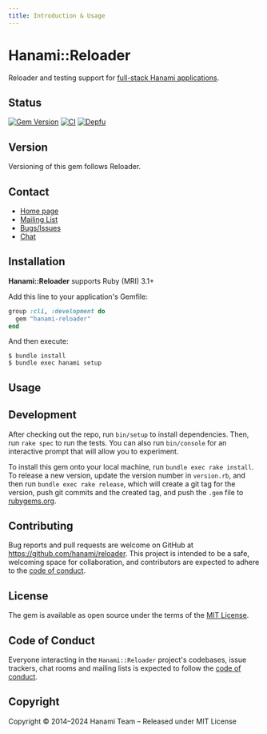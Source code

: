 ```yaml
---
title: Introduction & Usage
---
```


# Hanami::Reloader

Reloader and testing support for [full-stack Hanami applications](//doc/hanami).

## Status

[![Gem Version](https://badge.fury.io/rb/hanami-reloader.svg)](https://badge.fury.io/rb/hanami-rspec)
[![CI](https://github.com/hanami/reloader/actions/workflows/ci.yml/badge.svg?branch=main)](https://github.com/hanami/rspec/actions?query=workflow%3Aci+branch%3Amain)
[![Depfu](https://badges.depfu.com/badges/a8545fb67cf32a2c75b6227bc0821027/overview.svg)](https://depfu.com/github/hanami/reloader?project=Bundler)

## Version

Versioning of this gem follows Reloader.

## Contact

* [Home page](https://hanakai.org/)
* [Mailing List](http://hanamirb.org/mailing-list)
* [Bugs/Issues](https://github.com/hanami/reloader/issues)
* [Chat](https://discord.gg/KFCxDmk3JQ)

## Installation

**Hanami::Reloader** supports Ruby (MRI) 3.1+

Add this line to your application's Gemfile:

```ruby
group :cli, :development do
  gem "hanami-reloader"
end
```

And then execute:

    $ bundle install
    $ bundle exec hanami setup

## Usage

## Development

After checking out the repo, run `bin/setup` to install dependencies. Then, run `rake spec` to run the tests. You can also run `bin/console` for an interactive prompt that will allow you to experiment.

To install this gem onto your local machine, run `bundle exec rake install`. To release a new version, update the version number in `version.rb`, and then run `bundle exec rake release`, which will create a git tag for the version, push git commits and the created tag, and push the `.gem` file to [rubygems.org](https://rubygems.org).

## Contributing

Bug reports and pull requests are welcome on GitHub at https://github.com/hanami/reloader. This project is intended to be a safe, welcoming space for collaboration, and contributors are expected to adhere to the [code of conduct](https://github.com/hanami/rspec/blob/main/CODE_OF_CONDUCT.md).

## License

The gem is available as open source under the terms of the [MIT License](https://opensource.org/licenses/MIT).

## Code of Conduct

Everyone interacting in the `Hanami::Reloader` project's codebases, issue trackers, chat rooms and mailing lists is expected to follow the [code of conduct](https://github.com/hanami/reloader/blob/main/CODE_OF_CONDUCT.md).

## Copyright

Copyright © 2014–2024 Hanami Team – Released under MIT License
